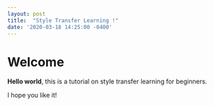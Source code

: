```yaml
---
layout: post
title:  "Style Transfer Learning !"
date: '2020-03-18 14:25:00 -0400'
---
```


# Welcome

**Hello world**, this is a tutorial on style transfer learning for beginners.

I hope you like it!
